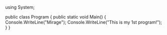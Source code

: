 using System;
					
public class Program
{
	public static void Main()
	{
		Console.WriteLine("Mirage");
		Console.WriteLine("This is my 1st program!");
	}
}
